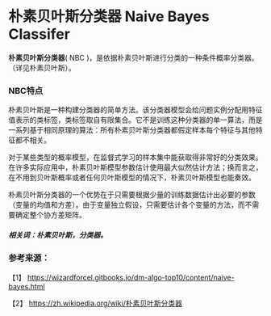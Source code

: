 #  朴素贝叶斯分类器 Naive Bayes Classifer 

**朴素贝叶斯分类器**( NBC )，是依据朴素贝叶斯进行分类的一种条件概率分类器。（详见朴素贝叶斯）。


###  NBC特点

朴素贝叶斯是一种构建分类器的简单方法。该分类器模型会给问题实例分配用特征值表示的类标签，类标签取自有限集合。它不是训练这种分类器的单一算法，而是一系列基于相同原理的算法：所有朴素贝叶斯分类器都假定样本每个特征与其他特征都不相关。

对于某些类型的概率模型，在监督式学习的样本集中能获取得非常好的分类效果。在许多实际应用中，朴素贝叶斯模型参数估计使用最大似然估计方法；换而言之，在不用到贝叶斯概率或者任何贝叶斯模型的情况下，朴素贝叶斯模型也能奏效。

朴素贝叶斯分类器的一个优势在于只需要根据少量的训练数据估计出必要的参数（变量的均值和方差）。由于变量独立假设，只需要估计各个变量的方法，而不需要确定整个协方差矩阵。

##### 相关词：朴素贝叶斯，分类器。

### 参考来源：
【1】  https://wizardforcel.gitbooks.io/dm-algo-top10/content/naive-bayes.html

【2】  https://zh.wikipedia.org/wiki/朴素贝叶斯分类器






